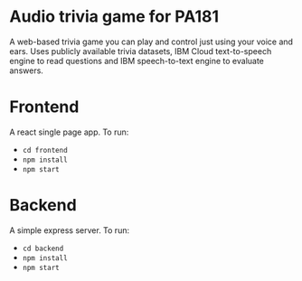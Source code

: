 # Audio trivia game for PA181

A web-based trivia game you can play and control just using your voice and ears. Uses publicly available trivia datasets, IBM Cloud text-to-speech engine to read questions and IBM speech-to-text engine to evaluate answers.

# Frontend

A react single page app. To run:

 * `cd frontend`
 * `npm install`
 * `npm start`

# Backend

A simple express server. To run:

 * `cd backend`
 * `npm install`
 * `npm start`



